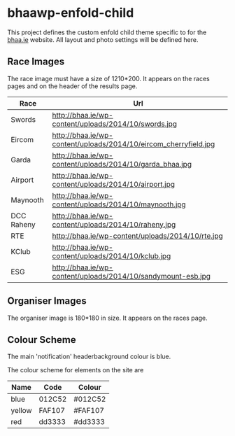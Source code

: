bhaawp-enfold-child
===================

This project defines the custom enfold child theme specific to for the [bhaa.ie](http:bhaa.ie) website. All layout and photo settings will be defined here.

## Race Images

The race image must have a size of 1210*200. It appears on the races pages and on the header of the results page.

Race|Url|
----|----
Swords|http://bhaa.ie/wp-content/uploads/2014/10/swords.jpg
Eircom|http://bhaa.ie/wp-content/uploads/2014/10/eircom_cherryfield.jpg
Garda|http://bhaa.ie/wp-content/uploads/2014/10/garda_bhaa.jpg
Airport|http://bhaa.ie/wp-content/uploads/2014/10/airport.jpg
Maynooth|http://bhaa.ie/wp-content/uploads/2014/10/maynooth.jpg
DCC Raheny|http://bhaa.ie/wp-content/uploads/2014/10/raheny.jpg
RTE|http://bhaa.ie/wp-content/uploads/2014/10/rte.jpg
KClub|http://bhaa.ie/wp-content/uploads/2014/10/kclub.jpg
ESG|http://bhaa.ie/wp-content/uploads/2014/10/sandymount-esb.jpg

## Organiser Images

The organiser image is 180*180 in size. It appears on the races page.

## Colour Scheme

The main 'notification' headerbackground colour is blue.

The colour scheme for elements on the site are

Name|Code|Colour
----|----|------
blue|012C52|#012C52
yellow|FAF107|#FAF107
red|dd3333|#dd3333


